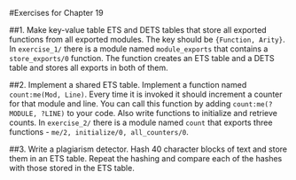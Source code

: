 #Exercises for Chapter 19

##1. Make key-value table ETS and DETS tables that store all exported functions from all exported modules. The key should be `{Function, Arity}`.
In `exercise_1/` there is a module named `module_exports` that contains a `store_exports/0` function. The function creates an ETS table and a DETS table and stores all exports in both of them.

##2. Implement a shared ETS table. Implement a function named `count:me(Mod, Line)`. Every time it is invoked it should increment a counter for that module and line. You can call this function by adding `count:me(?MODULE, ?LINE)` to your code. Also write functions to initialize and retrieve counts.
In `exercise_2/` there is a module named `count` that exports three functions - `me/2, initialize/0, all_counters/0`.

##3. Write a plagiarism detector. Hash 40 character blocks of text and store them in an ETS table. Repeat the hashing and compare each of the hashes with those stored in the ETS table.
